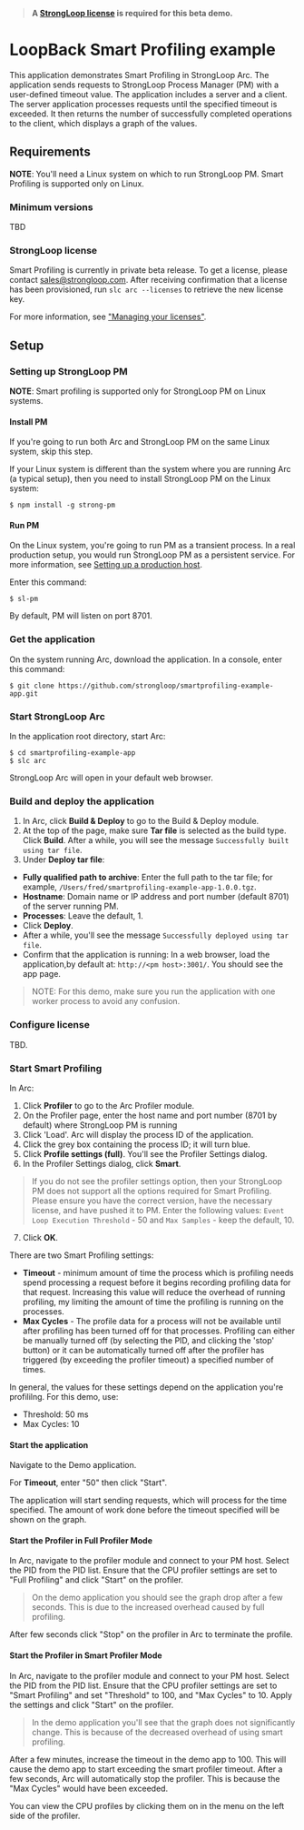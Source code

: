 >**A [StrongLoop license](#obtain-a-strongloop-license) is required for this
beta demo.**

# LoopBack Smart Profiling example

This application demonstrates Smart Profiling in StrongLoop Arc. 
The application sends requests to StrongLoop Process Manager (PM) with a user-defined timeout value.
The application includes a server and a client.
The server application processes requests until the specified timeout is exceeded. 
It then returns the number of successfully completed operations to the client, which displays a 
graph of the values.

## Requirements

**NOTE**: You'll need a Linux system on which to run StrongLoop PM.  Smart Profiling is supported only on Linux.

### Minimum versions

TBD

### StrongLoop license

Smart Profiling is currently in private beta release.  To get a license, please contact
sales@strongloop.com. After receiving confirmation
that a license has been provisioned, run `slc arc --licenses` to retrieve the new license key.

For more information, see ["Managing your licenses"](http://docs.strongloop.com/display/SL/Managing+your+licenses).

## Setup

### Setting up StrongLoop PM

**NOTE**: Smart profiling is supported only for StrongLoop PM on Linux systems.

#### Install PM

If you're going to run both Arc and StrongLoop PM on the same Linux system, skip this step.

If your Linux system is different than the system where you are running Arc (a typical setup), 
then you need to install StrongLoop PM on the Linux system:

```
$ npm install -g strong-pm
```

#### Run PM

On the Linux system, you're going to run PM as a transient process.
In a real production setup, you would run StrongLoop PM as a persistent service.
For more information, see [Setting up a production host](http://docs.strongloop.com/display/SLC/Setting+up+a+production+host).

Enter this command:
```
$ sl-pm
```
By default, PM will listen on port 8701.

### Get the application

On the system running Arc, download the application.  In a console, enter this command:

```
$ git clone https://github.com/strongloop/smartprofiling-example-app.git
```

### Start StrongLoop Arc

In the application root directory, start Arc:

```
$ cd smartprofiling-example-app
$ slc arc
```

StrongLoop Arc will open in your default web browser.

### Build and deploy the application

1. In Arc, click **Build & Deploy** to go to the Build & Deploy module.
1. At the top of the page, make sure **Tar file** is selected as the build type.  Click **Build**.  After a while, you will see the message `Successfully built using tar file`.
1. Under **Deploy tar file**:
  * **Fully qualified path to archive**: Enter the full path to the tar file; for example, `/Users/fred/smartprofiling-example-app-1.0.0.tgz`.  
  * **Hostname**: Domain name or IP address and port number (default 8701) of the server running PM.
  * **Processes**: Leave the default, 1. 
  * Click **Deploy**.
  * After a while, you'll see the message `Successfully deployed using tar file`.
  * Confirm that the application is running: In a web browser, load the application,by default at: `http://<pm host>:3001/`.  You should see the app page.
  
> NOTE: For this demo, make sure you run the application with one worker process to avoid any confusion.

### Configure license

TBD.

### Start Smart Profiling 

In Arc:

1. Click **Profiler** to go to the Arc Profiler module.
2. On the Profiler page, enter the host name and port number (8701 by default) where StrongLoop PM is running
3. Click 'Load'.  Arc will display the process ID of the application.
4. Click the grey box containing the process ID; it will turn blue.
5. Click **Profile settings (full)**.  You'll see the Profiler Settings dialog.
6. In the Profiler Settings dialog, click **Smart**.  
> If you do not see the profiler settings option, then your StrongLoop PM does not
> support all the options required for Smart Profiling.
> Please ensure you have the correct version, have the necessary license, and have pushed it to PM.
Enter the following values: `Event Loop Execution Threshold` - 50 and `Max Samples` - keep the default, 10.
7. Click **OK**.

There are two Smart Profiling settings: 
* **Timeout** - minimum amount of time the process which is profiling needs
spend processing a request before it begins recording profiling data for that
request. Increasing this value will reduce the overhead of running profiling,
my limiting the amount of time the profiling is running on the processes.
* **Max Cycles** - The profile data for a process will not be available until after profiling has
been turned off for that processes. Profiling can either be manually turned off
(by selecting the PID, and clicking the 'stop' button) or it can be
automatically turned off after the profiler has triggered (by exceeding the
profiler timeout) a specified number of times.

In general, the values for these settings depend on the application you're profililng.  For this demo, use:

- Threshold: 50 ms
- Max Cycles: 10

#### Start the application

Navigate to the Demo application. 

For **Timeout**, enter "50" then click "Start".

The application will start sending requests, which will process for the time
specified. The amount of work done before the timeout specified will be shown
on the graph.

#### Start the Profiler in Full Profiler Mode

In Arc, navigate to the profiler module and connect to your PM host. Select the
PID from the PID list. Ensure that the CPU profiler settings are set to
"Full Profiling" and click "Start" on the profiler.

> On the demo application you should see the graph drop after a few seconds.
> This is due to the increased overhead caused by full profiling.

After few seconds click "Stop" on the profiler in Arc to terminate
the profile.

#### Start the Profiler in Smart Profiler Mode

In Arc, navigate to the profiler module and connect to your PM host. Select the
PID from the PID list. Ensure that the CPU profiler settings are set to
"Smart Profiling" and set "Threshold" to 100, and "Max Cycles" to 10. Apply the
settings and click "Start" on the profiler.

> In the demo application you'll see that the graph does not significantly
> change. This is because of the decreased overhead of using smart profiling.

After a few minutes, increase the timeout in the demo app to 100. This will
cause the demo app to start exceeding the smart profiler timeout. After a few
seconds, Arc will automatically stop the profiler. This is because the "Max
Cycles" would have been exceeded.

You can view the CPU profiles by clicking them on in the menu on the left side of
the profiler.

